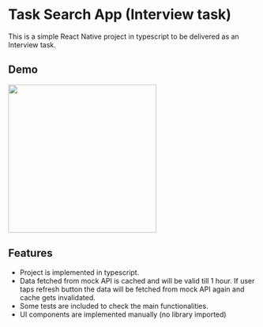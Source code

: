 # Task Search App (Interview task)

This is a simple React Native project in typescript to be delivered as an Interview task.

## Demo
<img src="https://github.com/s-ebrahimi/typescript-react-native-sample/preview/preview.gif" width="300">

## Features

 -  Project is implemented in typescript.
 -  Data fetched from mock API is cached and will be valid till 1 hour. If user taps refresh button the data will be fetched from mock API again and cache gets invalidated.
 -  Some tests are included to check the main functionalities.
 -  UI components are implemented manually (no library imported)
 
